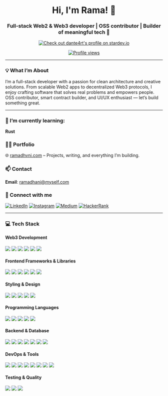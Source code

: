 <h1 align="center">Hi, I'm Rama! 👋</h1>
<h3 align="center">Full-stack Web2 & Web3 developer | OSS contributor | Builder of meaningful tech 🚀</h3>

<p align="center">
 <a href="https://stardev.io/developers/dante4rt"><img alt="Check out dante4rt's profile on stardev.io" src="https://stardev.io/developers/dante4rt/badge/languages/country.svg" /></a>
</p>

<p align="center">
  <a href="https://github.com/dante4rt"><img src="https://komarev.com/ghpvc/?username=dante4rt&style=flat-square" alt="Profile views"/></a>
</p>

---

### 💡 What I’m About

I’m a full-stack developer with a passion for clean architecture and creative solutions. From scalable Web2 apps to decentralized Web3 protocols, I enjoy crafting software that solves real problems and empowers people. OSS contributor, smart contract builder, and UI/UX enthusiast — let’s build something great.

---

### 🌱 I’m currently learning:
**Rust**

### 👨‍💻 Portfolio  
🌐 [ramadhvni.com](https://ramadhvni.com) – Projects, writing, and everything I’m building.

### 📫 Contact  
**Email**: ramadhani@myself.com

### 🤝 Connect with me
<p align="left">
  <a href="https://linkedin.com/in/ramadhvni" target="_blank"><img src="https://img.shields.io/badge/-LinkedIn-%230077B5?style=for-the-badge&logo=linkedin&logoColor=white" alt="LinkedIn"/></a>
  <a href="https://instagram.com/ramadhvni" target="_blank"><img src="https://img.shields.io/badge/-Instagram-%23E4405F?style=for-the-badge&logo=instagram&logoColor=white" alt="Instagram"/></a>
  <a href="https://medium.com/@dntyk" target="_blank"><img src="https://img.shields.io/badge/-Medium-%2312100E?style=for-the-badge&logo=medium&logoColor=white" alt="Medium"/></a>
  <a href="https://www.hackerrank.com/rxmxdhxni" target="_blank"><img src="https://img.shields.io/badge/-HackerRank-%232EC866?style=for-the-badge&logo=hackerrank&logoColor=white" alt="HackerRank"/></a>
</p>

---

### 💻 Tech Stack

#### Web3 Development
<p align="left">
  <img src="https://img.shields.io/badge/-Solidity-%23363636?style=for-the-badge&logo=solidity&logoColor=white"/>
  <img src="https://img.shields.io/badge/-Ethers.js-%234E4E4E?style=for-the-badge&logo=ethereum&logoColor=white"/>
  <img src="https://img.shields.io/badge/-Web3.js-%23F16822?style=for-the-badge&logo=web3.js&logoColor=white"/>
  <img src="https://img.shields.io/badge/-Foundry-%23FF9E0F?style=for-the-badge&logo=rust&logoColor=white"/>
  <img src="https://img.shields.io/badge/-Yul-%23FF9E0F?style=for-the-badge&logo=ethereum&logoColor=white"/>
  <img src="https://img.shields.io/badge/-Hardhat-%23F7DF1E?style=for-the-badge&logo=ethereum&logoColor=black"/>
</p>

#### Frontend Frameworks & Libraries
<p align="left">
  <img src="https://img.shields.io/badge/-React-%2361DAFB?style=for-the-badge&logo=react&logoColor=black"/>
  <img src="https://img.shields.io/badge/-Next.js-%23000000?style=for-the-badge&logo=next.js&logoColor=white"/>
  <img src="https://img.shields.io/badge/-Angular-%23DD0031?style=for-the-badge&logo=angular&logoColor=white"/>
  <img src="https://img.shields.io/badge/-Vue.js-%234FC08D?style=for-the-badge&logo=vue.js&logoColor=white"/>
  <img src="https://img.shields.io/badge/-Nuxt.js-%2300DC82?style=for-the-badge&logo=nuxt.js&logoColor=white"/>
  <img src="https://img.shields.io/badge/-Remix-%23000000?style=for-the-badge&logo=remix&logoColor=white"/>
</p>

#### Styling & Design
<p align="left">
  <img src="https://img.shields.io/badge/-Tailwind_CSS-%2338B2AC?style=for-the-badge&logo=tailwindcss&logoColor=white"/>
  <img src="https://img.shields.io/badge/-Sass-%23CC6699?style=for-the-badge&logo=sass&logoColor=white"/>
  <img src="https://img.shields.io/badge/-Styled_Components-%23DB7093?style=for-the-badge&logo=styled-components&logoColor=white"/>
  <img src="https://img.shields.io/badge/-Material_UI-%230081CB?style=for-the-badge&logo=material-ui&logoColor=white"/>
  <img src="https://img.shields.io/badge/-Chakra_UI-%23319795?style=for-the-badge&logo=chakra-ui&logoColor=white"/>
</p>

#### Programming Languages
<p align="left">
  <img src="https://img.shields.io/badge/-TypeScript-%233178C6?style=for-the-badge&logo=typescript&logoColor=white"/>
  <img src="https://img.shields.io/badge/-JavaScript-%23F7DF1E?style=for-the-badge&logo=javascript&logoColor=black"/>
  <img src="https://img.shields.io/badge/-Rust-%23000000?style=for-the-badge&logo=rust&logoColor=white"/>
  <img src="https://img.shields.io/badge/-Php-%233776AB?style=for-the-badge&logo=php&logoColor=white"/>
  <img src="https://img.shields.io/badge/-Bash-%23339933?style=for-the-badge&logo=gnubash&logoColor=black"/>
</p>

#### Backend & Database
<p align="left">
  <img src="https://img.shields.io/badge/-Node.js-%23339933?style=for-the-badge&logo=node.js&logoColor=white"/>
  <img src="https://img.shields.io/badge/-Express.js-%23000000?style=for-the-badge&logo=express&logoColor=white"/>
  <img src="https://img.shields.io/badge/-NestJS-%23E0234E?style=for-the-badge&logo=nestjs&logoColor=white"/>
  <img src="https://img.shields.io/badge/-MongoDB-%2347A248?style=for-the-badge&logo=mongodb&logoColor=white"/>
  <img src="https://img.shields.io/badge/-PostgreSQL-%23336791?style=for-the-badge&logo=postgresql&logoColor=white"/>
  <img src="https://img.shields.io/badge/-Redis-%23DC382D?style=for-the-badge&logo=redis&logoColor=white"/>
  <img src="https://img.shields.io/badge/-GraphQL-%23E10098?style=for-the-badge&logo=graphql&logoColor=white"/>
</p>

#### DevOps & Tools
<p align="left">
  <img src="https://img.shields.io/badge/-Docker-%232496ED?style=for-the-badge&logo=docker&logoColor=white"/>
  <img src="https://img.shields.io/badge/-Kubernetes-%23326CE5?style=for-the-badge&logo=kubernetes&logoColor=white"/>
  <img src="https://img.shields.io/badge/-AWS-%23232F3E?style=for-the-badge&logo=amazon-aws&logoColor=white"/>
  <img src="https://img.shields.io/badge/-Jenkins-%23D24939?style=for-the-badge&logo=jenkins&logoColor=white"/>
  <img src="https://img.shields.io/badge/-Terraform-%237B42BC?style=for-the-badge&logo=terraform&logoColor=white"/>
  <img src="https://img.shields.io/badge/-Git-%23F05032?style=for-the-badge&logo=git&logoColor=white"/>
  <img src="https://img.shields.io/badge/-Linux-%23FCC624?style=for-the-badge&logo=linux&logoColor=black"/>
  <img src="https://img.shields.io/badge/-Postman-%23FF6C37?style=for-the-badge&logo=postman&logoColor=white"/>
</p>

#### Testing & Quality
<p align="left">
  <img src="https://img.shields.io/badge/-Jest-%23C21325?style=for-the-badge&logo=jest&logoColor=white"/>
  <img src="https://img.shields.io/badge/-Cypress-%23172814?style=for-the-badge&logo=cypress&logoColor=white"/>
  <img src="https://img.shields.io/badge/-ESLint-%234B32C3?style=for-the-badge&logo=eslint&logoColor=white"/>
</p>
